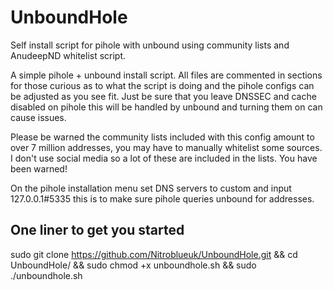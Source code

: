 # UnboundHole #
Self install script for pihole with unbound using community lists and AnudeepND whitelist script.

A simple pihole + unbound install script. All files are commented in sections for those curious as to what the script is doing and the pihole configs can be adjusted as you see fit.
Just be sure that you leave DNSSEC and cache disabled on pihole this will be handled by unbound and turning them on can cause issues.

Please be warned the community lists included with this config amount to over 7 million addresses, you may have to manually whitelist some sources. 
I don't use social media so a lot of these are included in the lists. You have been warned!

On the pihole installation menu set DNS servers to custom and input 127.0.0.1#5335 this is to make sure pihole queries unbound for addresses.

## One liner to get you started ##
sudo git clone https://github.com/Nitroblueuk/UnboundHole.git && cd UnboundHole/ && sudo chmod +x unboundhole.sh && sudo ./unboundhole.sh
